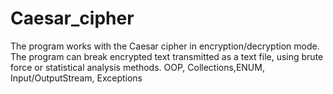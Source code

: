 # Caesar_cipher

The program works with the Caesar cipher in encryption/decryption mode. The program can break encrypted text transmitted as a text file, using brute force or statistical analysis methods. OOP, Collections,ENUM, Input/OutputStream, Exceptions
